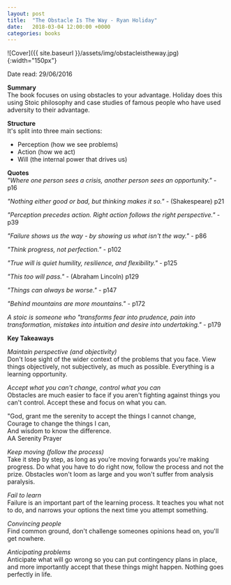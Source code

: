 ```yaml
---
layout: post
title:  "The Obstacle Is The Way - Ryan Holiday"
date:   2018-03-04 12:00:00 +0000
categories: books
---
```

![Cover]({{ site.baseurl }}/assets/img/obstacleistheway.jpg){:width="150px"}

Date read: 29/06/2016

**Summary**  
The book focuses on using obstacles to your advantage. Holiday does this using Stoic philosophy and case studies of famous people who have used adversity to their advantage.

**Structure**  
It's split into three main sections:
- Perception (how we see problems)
- Action (how we act)
- Will (the internal power that drives us)

**Quotes**  
_"Where one person sees a crisis, another person sees an opportunity."_ - p16

_"Nothing either good or bad, but thinking makes it so."_ - (Shakespeare) p21

_"Perception precedes action. Right action follows the right perspective."_ - p39

_"Failure shows us the way - by showing us what isn't the way."_ - p86

_"Think progress, not perfection."_ - p102

_"True will is quiet humility, resilience, and flexibility."_ - p125

_"This too will pass."_ - (Abraham Lincoln) p129

_"Things can always be worse."_ - p147

_"Behind mountains are more mountains."_ - p172

_A stoic is someone who "transforms fear into prudence, pain into transformation, mistakes into intuition and desire into undertaking."_ - p179

**Key Takeaways**

_Maintain perspective (and objectivity)_  
Don't lose sight of the wider context of the problems that you face. View things objectively, not subjectively, as much as possible. Everything is a learning opportunity.

_Accept what you can't change, control what you can_  
Obstacles are much easier to face if you aren't fighting against things you can't control. Accept these and focus on what you can.

"God, grant me the serenity to accept the things I cannot change,  
Courage to change the things I can,  
And wisdom to know the difference.  
AA Serenity Prayer

_Keep moving (follow the process)_  
Take it step by step, as long as you're moving forwards you're making progress. Do what you have to do right now, follow the process and not the prize. Obstacles won't loom as large and you won't suffer from analysis paralysis.

_Fail to learn_  
Failure is an important part of the learning process. It teaches you what not to do, and narrows your options the next time you attempt something.

_Convincing people_  
Find common ground, don't challenge someones opinions head on, you'll get nowhere.

_Anticipating problems_  
Anticipate what will go wrong so you can put contingency plans in place, and more importantly accept that these things might happen. Nothing goes perfectly in life.